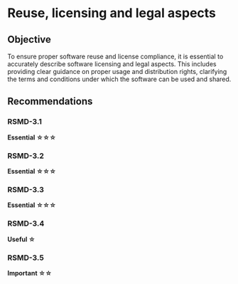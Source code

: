 # Reuse, licensing and legal aspects
## Objective
To ensure proper software reuse and license compliance, it is essential to accurately describe software licensing and legal aspects. This includes providing clear guidance on proper usage and distribution rights, clarifying the terms and conditions under which the software can be used and shared.

## Recommendations
### RSMD-3.1
**Essential ☆☆☆**


### RSMD-3.2
**Essential ☆☆☆**


### RSMD-3.3
**Essential ☆☆☆**


### RSMD-3.4
**Useful ☆**



### RSMD-3.5
**Important ☆☆**

